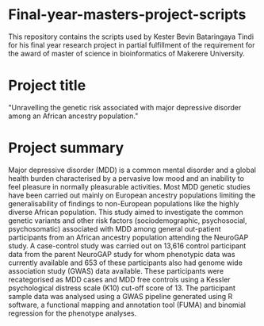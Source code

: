 # Final-year-masters-project-scripts
This repository contains the scripts used by Kester Bevin Bataringaya Tindi for his final year research project in partial  fulfillment of the requirement for the award of master of science in bioinformatics of Makerere University.

# Project title 
"Unravelling the genetic risk associated with major depressive disorder among an African ancestry population."

# Project summary
Major depressive disorder (MDD) is a common mental disorder and a global health burden characterised by a pervasive low mood and an inability to feel pleasure in normally pleasurable activities. Most MDD genetic studies have been carried out mainly on European ancestry populations limiting the generalisability of findings to non-European populations like the highly diverse African population. This study aimed to investigate the common genetic variants and  other risk factors (sociodemographic, psychosocial, psychosomatic) associated with MDD among general out-patient participants from an African ancestry population attending the NeuroGAP study. A case-control study was carried out on 13,616 control participant data from the parent NeuroGAP study for whom phenotypic data was currently available and 653 of these participants also had genome wide association study (GWAS) data available. These participants were recategorised as MDD cases and MDD free controls using a Kessler psychological distress scale (K10) cut-off score of 13. The participant sample data was analysed using a GWAS pipeline generated using R software, a functional mapping and annotation tool (FUMA) and binomial regression for the phenotype analyses. 
